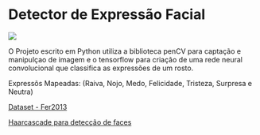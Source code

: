 # Detector de Expressão Facial

![](./2.gif)

O Projeto escrito em Python utiliza a biblioteca penCV para captação e manipulçao de imagem e o tensorflow para criação de uma rede neural convolucional que classifica as expressões de um rosto.

Expressõs Mapeadas: (Raiva, Nojo, Medo, Felicidade, Tristeza, Surpresa e Neutra)

[Dataset - Fer2013](https://www.kaggle.com/deadskull7/fer2013)

[Haarcascade para detecção de faces](https://github.com/opencv/opencv/blob/master/data/haarcascades/haarcascade_frontalface_alt2.xml)
